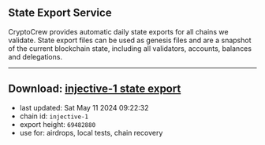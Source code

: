 ## State Export Service
CryptoCrew provides automatic daily state exports for all chains we validate. State export files can be used as genesis files and are a snapshot of the current blockchain state, including all validators, accounts, balances and delegations.

---
**Download: [injective-1 state export](https://dl-eu2.ccvalidators.com/SERVICE/injective/injective-1_export_69482880.json)**
---

- last updated: Sat May 11 2024 09:22:32
- chain id: `injective-1`
- export height: `69482880`
- use for: airdrops, local tests, chain recovery

